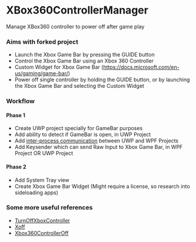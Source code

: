 # XBox360ControllerManager
Manage XBox360 controller to power off after game play


### Aims with forked project
- Launch the Xbox Game Bar by pressing the GUIDE button
- Control the Xbox Game Bar using an Xbox 360 Controller
- Custom Widget for Xbox Game Bar (https://docs.microsoft.com/en-us/gaming/game-bar/)
- Power off single controller by holding the GUIDE button, or by launching the Xbox Game Bar and selecting the Custom Widget

### Workflow
#### Phase 1
- Create UWP project specially for GameBar purposes
- Add ability to detect if GameBar is open, in UWP Project
- Add [inter-process communication](https://docs.microsoft.com/en-us/gaming/game-bar/guide/communicating-apps) between UWP and WPF Projects
- Add Keysender which can send Raw Input to Xbox Game Bar, in WPF Project OR UWP Project

#### Phase 2
- Add System Tray view
- Create Xbox Game Bar Widget (Might require a license, so research into sideloading apps)

### Some more useful references
- [TurnOffXboxController](https://github.com/JulyIghor/TurnOffXboxController)
- [Xoff](https://github.com/manvir-singh/xOff)
- [Xbox360ControllerOff](https://github.com/rlabrecque/Xbox360ControllerOff)
